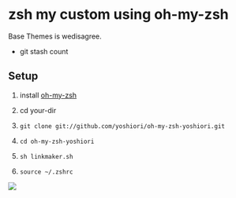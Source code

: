 zsh my custom using oh-my-zsh
======================

Base Themes is wedisagree.

+ git stash count

Setup
----------------

1. install [oh-my-zsh](https://github.com/robbyrussell/oh-my-zsh)

2. cd your-dir

3. `git clone git://github.com/yoshiori/oh-my-zsh-yoshiori.git`

4. `cd oh-my-zsh-yoshiori`

5. `sh linkmaker.sh`

6. `source ~/.zshrc`

![](http://img.skitch.com/20120413-pngdda5d5dw272kk16b8iw58rm.png)